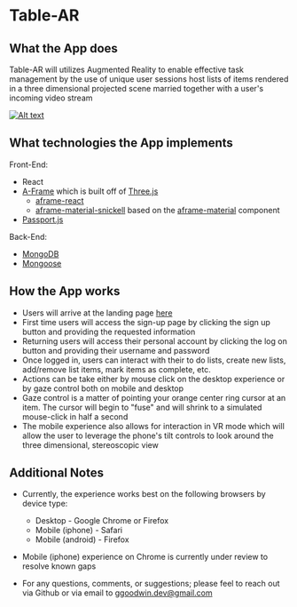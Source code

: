 # Table-AR

## What the App does
Table-AR will utilizes Augmented Reality to enable effective task management by the use of unique user sessions host lists of items rendered in a three dimensional projected scene married together with a user's incoming video stream

[![Alt text](https://img.youtube.com/vi/SQlr5Brc9a0/0.jpg)](https://www.youtube.com/watch?v=SQlr5Brc9a0)


## What technologies the App implements
Front-End:
* React 
* [A-Frame](https://aframe.io) which is built off of [Three.js](https://threejs.org/)
    * [aframe-react](https://www.npmjs.com/package/aframe-react)
    * [aframe-material-snickell](https://www.npmjs.com/package/aframe-material-snickell) based on the [aframe-material](https://github.com/etiennepinchon/aframe-material) component
* [Passport.js](http://www.passportjs.org/)

Back-End:
* [MongoDB](https://www.mongodb.com/)
* [Mongoose](http://mongoosejs.com/)

## How the App works
* Users will arrive at the landing page [here](https://table-ar.herokuapp.com)
* First time users will access the sign-up page by clicking the sign up button and providing the requested information
* Returning users will access their personal account by clicking the log on button and providing their username and password
* Once logged in, users can interact with their to do lists, create new lists, add/remove list items, mark items as complete, etc.
* Actions can be take either by mouse click on the desktop experience or by gaze control both on mobile and desktop
* Gaze control is a matter of pointing your orange center ring cursor at an item.  The cursor will begin to "fuse" and will shrink to a simulated mouse-click in half a second
* The mobile experience also allows for interaction in VR mode which will allow the user to leverage the phone's tilt controls to look around the three dimensional, stereoscopic view 

## Additional Notes
* Currently, the experience works best on the following browsers by device type:
    * Desktop - Google Chrome or Firefox
    * Mobile (iphone) - Safari
    * Mobile (android) - Firefox

* Mobile (iphone) experience on Chrome is currently under review to resolve known gaps

* For any questions, comments, or suggestions; please feel to reach out via Github or via email to [ggoodwin.dev@gmail.com](mailto:ggoodwin.dev@gmail.com)